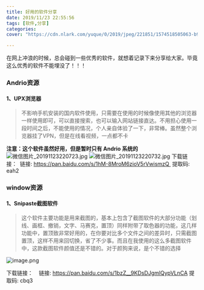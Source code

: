 ```yaml
---
title: 好用的软件分享
date: 2019/11/23 22:55:56 
tags: [软件,分享]
categories: 
cover: "https://cdn.nlark.com/yuque/0/2019/jpeg/221851/1574518505063-b9c0bb25-8296-4aa7-b940-59516a3a4afb.jpeg"

---
```

在网上冲浪的时候，总会碰到一些优秀的软件，就想着记录下来分享给大家。毕竟这么优秀的软件不能埋没了！！！
<!--more-->


### Andrio资源
#### 1、UPX浏览器
> 不影响手机安装的国内软件使用，只需要在使用的时候像使用其他的浏览器一样使用即可，可以直接搜索，也可以输入网站链接直达。不用担心使用一段时间之后，不能使用的情况，个人亲自体验了一下，非常棒。虽然整个浏览器挂了VPN，但是在线看视频，一点都不卡

**注意：这个软件虽然好用，但是暂时只有 Andrio 系统的**
![微信图片_20191123220723.jpg](https://cdn.nlark.com/yuque/0/2019/jpeg/221851/1574518505063-b9c0bb25-8296-4aa7-b940-59516a3a4afb.jpeg)
![微信图片_20191123220732.jpg](https://cdn.nlark.com/yuque/0/2019/jpeg/221851/1574518539381-8c0d7b90-f4e7-4bdd-823b-190250b17679.jpeg)
下载链接：  链接: https://pan.baidu.com/s/1hM-8MroM6zioV5rVwismzQ  提取码:  eah2

### window资源
#### 1、Snipaste截图软件
> 这个软件主要功能是用来截图的，基本上包含了截图软件的大部分功能（划线、画框、撤销，文字、马赛克，置顶）同样附带了取色器的功能，这几样功能中，置顶致非常好用的，在你要对比多个文件之间的差异时，只需截图置顶，这样不用来回切换，省了不少事。而且在我使用的这么多截图软件中，这款截图软件颜值还是不错的。对于颜狗来说，是个不错的选择

![image.png](https://cdn.nlark.com/yuque/0/2019/png/221851/1574519800242-c36270ce-c04e-46d9-abc3-8226ebfce0c1.png)

下载链接：    链接: https://pan.baidu.com/s/1bzZ__9KDsDJgmlQypVLnCA 提取码: cbq3
